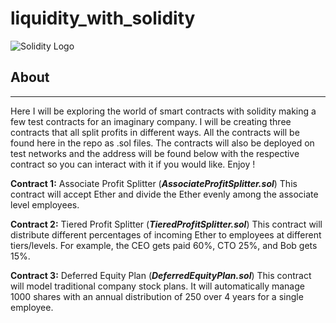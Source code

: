 # liquidity_with_solidity
![Solidity Logo](https://en.bitcoinwiki.org/upload/en/images/d/d5/Solidity.png)
## About
---------------------------------------------------------------------------------------------------------------
Here I will be exploring the world of smart contracts with solidity making a few test contracts for an imaginary company. I will be creating three contracts that all split profits in different ways. All the contracts will be found here in the repo as .sol files. The contracts will also be deployed on test networks and the address will be found below with the respective contract so you can interact with it if you would like. Enjoy !

**Contract 1:** Associate Profit Splitter (***AssociateProfitSplitter.sol***) This contract will accept Ether and divide the Ether evenly among the associate level employees. 

**Contract 2:** Tiered Profit Splitter (***TieredProfitSplitter.sol***) This contract will distribute different percentages of incoming Ether to employees at different tiers/levels. For example, the CEO gets paid 60%, CTO 25%, and Bob gets 15%.

**Contract 3:** Deferred Equity Plan (***DeferredEquityPlan.sol***) This contract will model traditional company stock plans. It will automatically manage 1000 shares with an annual distribution of 250 over 4 years for a single employee.


